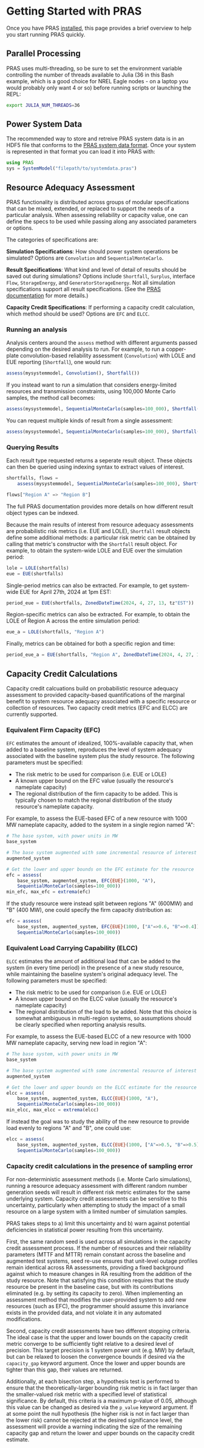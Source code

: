# Getting Started with PRAS

Once you have PRAS [installed](./installation.md), this page provides a brief overview to help you start running PRAS quickly.

## Parallel Processing

PRAS uses multi-threading, so be sure to set the environment variable
controlling the number of threads available to Julia (36 in this Bash example,
which is a good choice for NREL Eagle nodes - on a laptop you would probably
only want 4 or so) before running scripts or launching the REPL:

```sh
export JULIA_NUM_THREADS=36
```

## Power System Data

The recommended way to store and retreive PRAS system data is in an HDF5 file
that conforms to the
[PRAS system data format](https://github.com/NREL/PRAS/blob/master/SystemModel_HDF5_spec.md).
Once your system is represented in that format you can load it into PRAS with:

```julia
using PRAS
sys = SystemModel("filepath/to/systemdata.pras")
```

## Resource Adequacy Assessment

PRAS functionality is distributed across groups of
modular specifications that can be mixed, extended, or replaced to support the
needs of a particular analysis. When assessing reliability or capacity value,
one can define the specs to be used while passing along any associated
parameters or options.

The categories of specifications are:

**Simulation Specifications**: How should power system operations be simulated?
Options are `Convolution` and `SequentialMonteCarlo`.

**Result Specifications**: What kind and level of detail of results should be
saved out during simulations?
Options include `Shortfall`, `Surplus`, interface `Flow`, `StorageEnergy`,
and `GeneratorStorageEnergy`. Not all simulation specifications support all
result specifications.
(See the [PRAS documentation](https://www.nrel.gov/docs/fy21osti/79698.pdf)
for more details.)

**Capacity Credit Specifications**: If performing a capacity credit
calculation, which method should be used?
Options are `EFC` and `ELCC`.

### Running an analysis

Analysis centers around the `assess` method with different arguments passed
depending on the desired analysis to run.
For example, to run a copper-plate convolution-based reliability assessment
(`Convolution`) with LOLE and EUE reporting (`Shortfall`),
one would run:

```julia
assess(mysystemmodel, Convolution(), Shortfall())
```

If you instead want to run a simulation that considers energy-limited resources
and transmission constraints, using 100,000 Monte Carlo samples,
the method call becomes:

```julia
assess(mysystemmodel, SequentialMonteCarlo(samples=100_000), Shortfall())
```

You can request multiple kinds of result from a single assessment:

```julia
assess(mysystemmodel, SequentialMonteCarlo(samples=100_000), Shortfall(), Flow())
```

### Querying Results

Each result type requested returns a seperate result object. These objects can
then be queried using indexing syntax to extract values of interest.

```julia
shortfalls, flows =
    assess(mysystemmodel, SequentialMonteCarlo(samples=100_000), Shortfall(), Flow())

flows["Region A" => "Region B"]
```

The full PRAS documentation provides more details on how different result
object types can be indexed.

Because the main results of interest from resource adequacy assessments are
probabilistic risk metrics (i.e. EUE and LOLE), `Shortfall` result objects
define some additional methods: a particular risk metric can be
obtained by calling that metric's constructor with the `Shortfall`
result object. For example, to obtain the system-wide LOLE and EUE over the
simulation period:

```julia
lole = LOLE(shortfalls)
eue = EUE(shortfalls)
```

Single-period metrics can also be extracted. For example, to get system-wide
EUE for April 27th, 2024 at 1pm EST:

```julia
period_eue = EUE(shortfalls, ZonedDateTime(2024, 4, 27, 13, tz"EST"))
```

Region-specific metrics can also be extracted. For example, to obtain the LOLE
of Region A across the entire simulation period:

```julia
eue_a = LOLE(shortfalls, "Region A")
```

Finally, metrics can be obtained for both a specific region and time:

```julia
period_eue_a = EUE(shortfalls, "Region A", ZonedDateTime(2024, 4, 27, 13, tz"EST"))
```

## Capacity Credit Calculations

Capacity credit calcuations build on probabilistic resource adequacy assessment
to provided capacity-based quantifications of the marginal benefit to
system resource adequacy associated with a specific resource or collection of
resources. Two capacity credit metrics (EFC and ELCC) are currently supported.

### Equivalent Firm Capacity (EFC)

`EFC` estimates the amount of idealized, 100%-available capacity that, when
added to a baseline system, reproduces the level of system adequacy associated
with the baseline system plus the study resource. The following parameters must
be specified:

 - The risk metric to be used for comparison (i.e. EUE or LOLE)
 - A known upper bound on the EFC value (usually the resource's nameplate
   capacity)
 - The regional distribution of the firm capacity to be added. This is
   typically chosen to match the regional distribution of the study resource's
   nameplate capacity.

For example, to assess the EUE-based EFC of a new resource with 1000 MW
nameplate capacity, added to the system in a single region named "A":

```julia
# The base system, with power units in MW
base_system

# The base system augmented with some incremental resource of interest
augmented_system

# Get the lower and upper bounds on the EFC estimate for the resource
efc = assess(
    base_system, augmented_system, EFC{EUE}(1000, "A"),
    SequentialMonteCarlo(samples=100_000))
min_efc, max_efc = extrema(efc)
```

If the study resource were instead split between regions "A" (600MW) and "B"
(400 MW), one could specify the firm capacity distribution as:

```julia
efc = assess(
    base_system, augmented_system, EFC{EUE}(1000, ["A"=>0.6, "B"=>0.4]),
    SequentialMonteCarlo(samples=100_000))
```

### Equivalent Load Carrying Capability (ELCC)

`ELCC` estimates the amount of additional load that can be added to the system
(in every time period) in the presence of a new study resource, while
maintaining the baseline system's original adequacy level. The following
parameters must be specified:

 - The risk metric to be used for comparison (i.e. EUE or LOLE)
 - A known upper bound on the ELCC value (usually the resource's nameplate
   capacity)
 - The regional distribution of the load to be added. Note that this choice is
   somewhat ambiguous in multi-region systems, so assumptions should be clearly
   specified when reporting analysis results.

For example, to assess the EUE-based ELCC of a new resource with 1000 MW
nameplate capacity, serving new load in region "A":

```julia
# The base system, with power units in MW
base_system

# The base system augmented with some incremental resource of interest
augmented_system

# Get the lower and upper bounds on the ELCC estimate for the resource
elcc = assess(
    base_system, augmented_system, ELCC{EUE}(1000, "A"),
    SequentialMonteCarlo(samples=100_000))
min_elcc, max_elcc = extrema(elcc)
```

If instead the goal was to study the ability of the new resource to provide
load evenly to regions "A" and "B", one could use:

```julia
elcc = assess(
    base_system, augmented_system, ELCC{EUE}(1000, ["A"=>0.5, "B"=>0.5]),
    SequentialMonteCarlo(samples=100_000))
```

### Capacity credit calculations in the presence of sampling error

For non-deterministic assessment methods (i.e. Monte Carlo simulations),
running a resource adequacy assessment with different random number generation
seeds will result in different risk metric estimates for the same underlying
system. Capacity credit assessments can be sensitive to this uncertainty,
particularly when attempting to study the impact of a small resource on a
large system with a limited number of simulation samples.

PRAS takes steps to a) limit this uncertainty and b) warn against
potential deficiencies in statistical power resulting from this uncertainty.

First, the same random seed is used across all simulations in the capacity
credit assessment process. If the number of resources and their reliability
parameters (MTTF and MTTR) remain constant across the baseline and augmented
test systems, seed re-use ensures that unit-level outage profiles remain
identical across RA assessments, providing a fixed background against which to
measure changes in RA resulting from the addition of the study resource. Note
that satisfying this condition requires that the study resource be present in
the baseline case, but with its contributions eliminated (e.g. by setting its
capacity to zero). When implementing an assessment method that modifies the
user-provided system to add new resources (such as EFC), the programmer should
assume this invariance exists in the provided data, and not violate it in any
automated modifications.

Second, capacity credit assessments have two different stopping criteria. The
ideal case is that the upper and lower bounds on the capacity
credit metric converge to be sufficiently tight relative to a desired level
of precision. This target precision is 1 system power unit (e.g. MW) by
default, but can be relaxed to loosen the convergence bounds if desired via
the `capacity_gap` keyword argument. Once the lower and upper bounds are
tighter than this gap, their values are returned.

Additionally, at each bisection step, a hypothesis test is performed to ensure
that the theoretically-larger bounding risk metric is in fact larger than the
smaller-valued risk metric with a specified level of statistical significance.
By default, this criteria is a maximum p-value of 0.05, although this value
can be changed as desired via the `p_value` keyword argument. If at some point
the null hypothesis (the higher risk is not in fact larger than the lower
risk) cannot be rejected at the desired significance level, the assessment
will provide a warning indicating the size of the remaining capacity gap and
return the lower and upper bounds on the capacity credit estimate.
